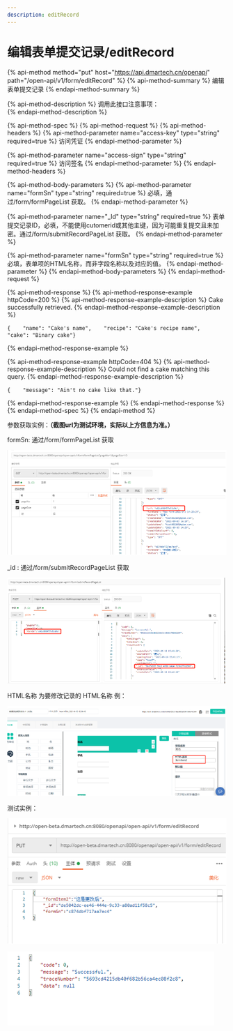 ```yaml
---
description: editRecord
---
```


# 编辑表单提交记录/editRecord

{% api-method method="put" host="https://api.dmartech.cn/openapi" path="/open-api/v1/form/editRecord" %}
{% api-method-summary %}
 编辑表单提交记录
{% endapi-method-summary %}

{% api-method-description %}
 调用此接口注意事项：  
{% endapi-method-description %}

{% api-method-spec %}
{% api-method-request %}
{% api-method-headers %}
{% api-method-parameter name="access-key" type="string" required=true %}
 访问凭证
{% endapi-method-parameter %}

{% api-method-parameter name="access-sign" type="string" required=true %}
 访问签名
{% endapi-method-parameter %}
{% endapi-method-headers %}

{% api-method-body-parameters %}
{% api-method-parameter name="formSn" type="string" required=true %}
必填，通过/form/formPageList 获取。
{% endapi-method-parameter %}

{% api-method-parameter name="\_Id" type="string" required=true %}
表单提交记录ID，必填，不能使用cutomerid或其他主键，因为可能重复提交且未加密。通过/form/submitRecordPageList 获取。
{% endapi-method-parameter %}

{% api-method-parameter name="formSn" type="string" required=true %}
必填，表单项的HTML名称，而非字段名称以及对应的值。
{% endapi-method-parameter %}
{% endapi-method-body-parameters %}
{% endapi-method-request %}

{% api-method-response %}
{% api-method-response-example httpCode=200 %}
{% api-method-response-example-description %}
Cake successfully retrieved.
{% endapi-method-response-example-description %}

```
{    "name": "Cake's name",    "recipe": "Cake's recipe name",    "cake": "Binary cake"}
```
{% endapi-method-response-example %}

{% api-method-response-example httpCode=404 %}
{% api-method-response-example-description %}
Could not find a cake matching this query.
{% endapi-method-response-example-description %}

```
{    "message": "Ain't no cake like that."}
```
{% endapi-method-response-example %}
{% endapi-method-response %}
{% endapi-method-spec %}
{% endapi-method %}

  参数获取实例：**（截图url为测试环境，实际以上方信息为准。）**

  formSn:   通过/form/formPageList 获取

![](../../../.gitbook/assets/tu-pian-1%20%283%29.png)

\_id  :  通过/form/submitRecordPageList 获取

![](../../../.gitbook/assets/tu-pian-2%20%282%29.png)

HTML名称 为要修改记录的 HTML名称 例：

![](../../../.gitbook/assets/tu-pian-3%20%282%29.png)

测试实例：

![](../../../.gitbook/assets/tu-pian-4%20%282%29.png)

![](../../../.gitbook/assets/tu-pian-5%20%282%29.png)

